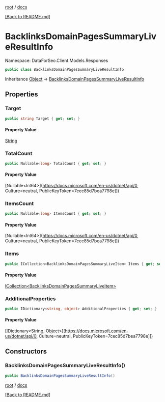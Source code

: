 [root](./../ "root") / [docs](./ "docs")

[[Back to README.md]](./../README.md "[Back to README.md]")

# BacklinksDomainPagesSummaryLiveResultInfo

Namespace: DataForSeo.Client.Models.Responses

```csharp
public class BacklinksDomainPagesSummaryLiveResultInfo
```

Inheritance [Object](https://docs.microsoft.com/en-us/dotnet/api/Object) → [BacklinksDomainPagesSummaryLiveResultInfo](./BacklinksDomainPagesSummaryLiveResultInfo.md)

## Properties

### **Target**

```csharp
public string Target { get; set; }
```

#### Property Value

[String](https://docs.microsoft.com/en-us/dotnet/api/String)<br>

### **TotalCount**

```csharp
public Nullable<long> TotalCount { get; set; }
```

#### Property Value

[Nullable&lt;Int64&gt;](https://docs.microsoft.com/en-us/dotnet/api/0, Culture=neutral, PublicKeyToken=7cec85d7bea7798e]])<br>

### **ItemsCount**

```csharp
public Nullable<long> ItemsCount { get; set; }
```

#### Property Value

[Nullable&lt;Int64&gt;](https://docs.microsoft.com/en-us/dotnet/api/0, Culture=neutral, PublicKeyToken=7cec85d7bea7798e]])<br>

### **Items**

```csharp
public ICollection<BacklinksDomainPagesSummaryLiveItem> Items { get; set; }
```

#### Property Value

[ICollection&lt;BacklinksDomainPagesSummaryLiveItem&gt;](./BacklinksDomainPagesSummaryLiveItem.md)<br>

### **AdditionalProperties**

```csharp
public IDictionary<string, object> AdditionalProperties { get; set; }
```

#### Property Value

[IDictionary&lt;String, Object&gt;](https://docs.microsoft.com/en-us/dotnet/api/0, Culture=neutral, PublicKeyToken=7cec85d7bea7798e]])<br>

## Constructors

### **BacklinksDomainPagesSummaryLiveResultInfo()**

```csharp
public BacklinksDomainPagesSummaryLiveResultInfo()
```

[root](./../ "root") / [docs](./ "docs")

[[Back to README.md]](./../README.md "[Back to README.md]")